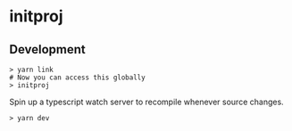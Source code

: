 # initproj

## Development

```shell
> yarn link
# Now you can access this globally
> initproj
```

Spin up a typescript watch server to recompile whenever source changes.

```shell
> yarn dev
```

